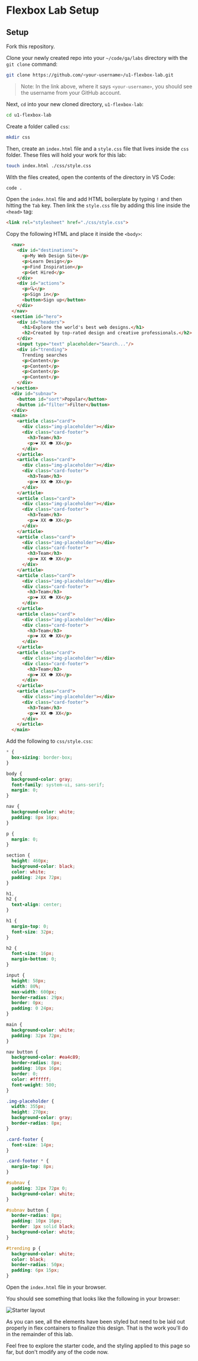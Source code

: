 <h1>
  <span class="headline">Flexbox Lab</span>
  <span class="subhead">Setup</span>
</h1>

## Setup 

Fork this repository.

Clone your newly created repo into your `~/code/ga/labs` directory with the `git clone` command:

```bash
git clone https://github.com/<your-username>/u1-flexbox-lab.git
```


> Note: In the link above, where it says `<your-username>`, you should see the username from your GitHub account.

Next, `cd` into your new cloned directory, `u1-flexbox-lab`:

```bash
cd u1-flexbox-lab
```

Create a folder called `css`:

```bash
mkdir css
```

Then, create an `index.html` file and a `style.css` file that lives inside the `css` folder. These files will hold your work for this lab:

```bash
touch index.html ./css/style.css
```

With the files created, open the contents of the directory in VS Code:

```bash
code .
```

Open the `index.html` file and add HTML boilerplate by typing `!` and then hitting the `Tab` key. Then link the `style.css` file by adding this line inside the `<head>` tag:

```html
<link rel="stylesheet" href="./css/style.css">
```

Copy the following HTML and place it inside the `<body>`:

```html
  <nav>
    <div id="destinations">
      <p>My Web Design Site</p>
      <p>Learn Design</p>
      <p>Find Inspiration</p>
      <p>Get Hired</p>
    </div>
    <div id="actions">
      <p>🔍</p>
      <p>Sign in</p>
      <button>Sign up</button>
    </div>
  </nav>
  <section id="hero">
    <div id="headers">
      <h1>Explore the world's best web designs.</h1>
      <h2>Created by top-rated design and creative professionals.</h2>
    </div>
    <input type="text" placeholder="Search..."/>
    <div id="trending">
      Trending searches
      <p>Content</p>
      <p>Content</p>
      <p>Content</p>
      <p>Content</p>
    </div>
  </section>
  <div id="subnav">
    <button id="sort">Popular</button>
    <button id="filter">Filter</button>
  </div>
  <main>
    <article class="card">
      <div class="img-placeholder"></div>
      <div class="card-footer">
        <h3>Team</h3>
        <p>❤️ XX 👁️ XX</p>
      </div>
    </article>
    <article class="card">
      <div class="img-placeholder"></div>
      <div class="card-footer">
        <h3>Team</h3>
        <p>❤️ XX 👁️ XX</p>
      </div>
    </article>
    <article class="card">
      <div class="img-placeholder"></div>
      <div class="card-footer">
        <h3>Team</h3>
        <p>❤️ XX 👁️ XX</p>
      </div>
    </article>
    <article class="card">
      <div class="img-placeholder"></div>
      <div class="card-footer">
        <h3>Team</h3>
        <p>❤️ XX 👁️ XX</p>
      </div>
    </article>
    <article class="card">
      <div class="img-placeholder"></div>
      <div class="card-footer">
        <h3>Team</h3>
        <p>❤️ XX 👁️ XX</p>
      </div>
    </article>
    <article class="card">
      <div class="img-placeholder"></div>
      <div class="card-footer">
        <h3>Team</h3>
        <p>❤️ XX 👁️ XX</p>
      </div>
    </article>
    <article class="card">
      <div class="img-placeholder"></div>
      <div class="card-footer">
        <h3>Team</h3>
        <p>❤️ XX 👁️ XX</p>
      </div>
    </article>
    <article class="card">
      <div class="img-placeholder"></div>
      <div class="card-footer">
        <h3>Team</h3>
        <p>❤️ XX 👁️ XX</p>
      </div>
    </article>
  </main>
```

Add the following to `css/style.css`:

```css
* {
  box-sizing: border-box;
}

body {
  background-color: gray;
  font-family: system-ui, sans-serif;
  margin: 0;
}

nav {
  background-color: white;
  padding: 8px 16px;
}

p {
  margin: 0;
}

section {
  height: 460px;
  background-color: black;
  color: white;
  padding: 24px 72px;
}

h1,
h2 {
  text-align: center;
}

h1 {
  margin-top: 0;
  font-size: 32px;
}

h2 {
  font-size: 16px;
  margin-bottom: 0;
}

input {
  height: 58px;
  width: 80%;
  max-width: 600px;
  border-radius: 29px;
  border: 0px;
  padding: 0 24px;
}

main {
  background-color: white;
  padding: 32px 72px;
}

nav button {
  background-color: #ea4c89;
  border-radius: 8px;
  padding: 10px 16px;
  border: 0;
  color: #ffffff;
  font-weight: 500;
}

.img-placeholder {
  width: 355px;
  height: 270px;
  background-color: gray;
  border-radius: 8px;
}

.card-footer {
  font-size: 14px;
}

.card-footer * {
  margin-top: 8px;
}

#subnav {
  padding: 32px 72px 0;
  background-color: white;
}

#subnav button {
  border-radius: 8px;
  padding: 10px 16px;
  border: 1px solid black;
  background-color: white;
}

#trending p {
  background-color: white;
  color: black;
  border-radius: 50px;
  padding: 6px 15px;
}
```

Open the `index.html` file in your browser.

You should see something that looks like the following in your browser:

![Starter layout](./assets/initial-layout.png)

As you can see, all the elements have been styled but need to be laid out properly in flex containers to finalize this design. That is the work you'll do in the remainder of this lab. 

Feel free to explore the starter code, and the styling applied to this page so far, but don't modify any of the code now. 
